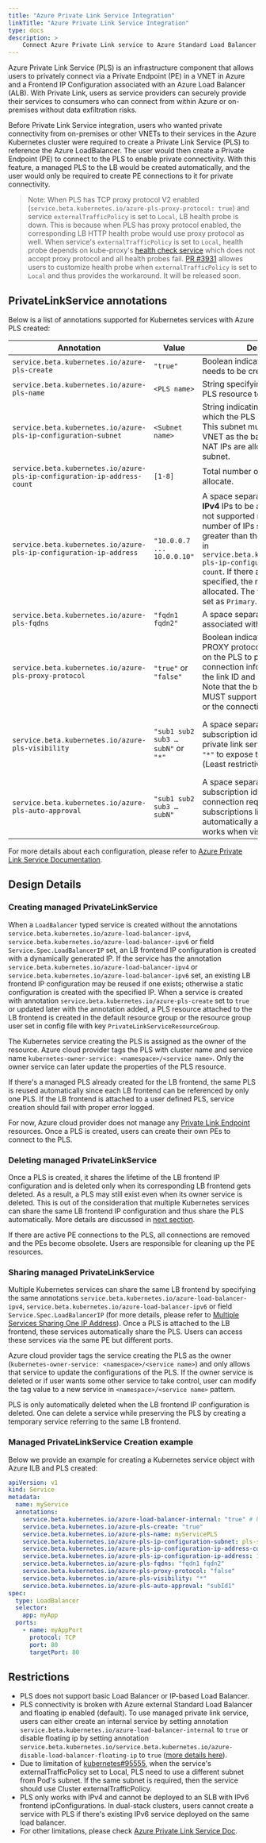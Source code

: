 ```yaml
---
title: "Azure Private Link Service Integration"
linkTitle: "Azure Private Link Service Integration"
type: docs
description: >
    Connect Azure Private Link service to Azure Standard Load Balancer.
---
```


Azure Private Link Service (PLS) is an infrastructure component that allows users to privately connect via a Private Endpoint (PE) in a VNET in Azure and a Frontend IP Configuration associated with an Azure Load Balancer (ALB). With Private Link, users as service providers can securely provide their services to consumers who can connect from within Azure or on-premises without data exfiltration risks.

Before Private Link Service integration, users who wanted private connectivity from on-premises or other VNETs to their services in the Azure Kubernetes cluster were required to create a Private Link Service (PLS) to reference the Azure LoadBalancer. The user would then create a Private Endpoint (PE) to connect to the PLS to enable private connectivity. With this feature, a managed PLS to the LB would be created automatically, and the user would only be required to create PE connections to it for private connectivity.

> Note: When PLS has TCP proxy protocol V2 enabled (`service.beta.kubernetes.io/azure-pls-proxy-protocol: true`) and service `externalTrafficPolicy` is set to `Local`, LB health probe is down. This is because when PLS has proxy protocol enabled, the corresponding LB HTTP health probe would use proxy protocol as well. When service's `externalTrafficPolicy` is set to `Local`, health probe depends on kube-proxy's [health check service](https://github.com/kubernetes/kubernetes/blob/15a1f9a39db95a7f83ce5463a328566411d99d51/pkg/proxy/healthcheck/service_health.go#L187) which does not accept proxy protocol and all health probes fail. [PR #3931](https://github.com/kubernetes-sigs/cloud-provider-azure/pull/3931) allowes users to customize health probe when `externalTrafficPolicy` is set to `Local` and thus provides the workaround. It will be released soon.

## PrivateLinkService annotations

Below is a list of annotations supported for Kubernetes services with Azure PLS created:

| Annotation | Value | Description | Required | Default |
| ------------------------------------------------------------------------ | ---------------------------------- | ------------------------------------------------------------ |------|------|
| `service.beta.kubernetes.io/azure-pls-create`                            | `"true"`                           | Boolean indicating whether a PLS needs to be created. | Required | |
| `service.beta.kubernetes.io/azure-pls-name`                              | `<PLS name>`                       | String specifying the name of the PLS resource to be created. | Optional | `"pls-<LB frontend config name>"` |
| `service.beta.kubernetes.io/azure-pls-ip-configuration-subnet`           |`<Subnet name>`                     | String indicating the subnet to which the PLS will be deployed. This subnet must exist in the same VNET as the backend pool. PLS NAT IPs are allocated within this subnet. | Optional | If `service.beta.kubernetes.io/azure-load-balancer-internal-subnet`, this ILB subnet is used. Otherwise, the default subnet from config file is used. |
| `service.beta.kubernetes.io/azure-pls-ip-configuration-ip-address-count` | `[1-8]`                            | Total number of private NAT IPs to allocate. | Optional | 1 |
| `service.beta.kubernetes.io/azure-pls-ip-configuration-ip-address`       | `"10.0.0.7 ... 10.0.0.10"`         | A space separated list of static **IPv4** IPs to be allocated. (IPv6 is not supported right now.) Total number of IPs should not be greater than the ip count specified in `service.beta.kubernetes.io/azure-pls-ip-configuration-ip-address-count`. If there are fewer IPs specified, the rest are dynamically allocated. The first IP in the list is set as `Primary`. |  Optional | All IPs are dynamically allocated. |
| `service.beta.kubernetes.io/azure-pls-fqdns`                             | `"fqdn1 fqdn2"`                    | A space separated list of fqdns associated with the PLS. | Optional | `[]` |
| `service.beta.kubernetes.io/azure-pls-proxy-protocol`                    | `"true"` or `"false"`              | Boolean indicating whether the TCP PROXY protocol should be enabled on the PLS to pass through connection information, including the link ID and source IP address. Note that the backend service MUST support the PROXY protocol or the connections will fail. | Optional | `false` |
| `service.beta.kubernetes.io/azure-pls-visibility`                        | `"sub1 sub2 sub3 … subN"` or `"*"` | A space separated list of Azure subscription ids for which the private link service is visible. Use `"*"` to expose the PLS to all subs (Least restrictive). | Optional | Empty list `[]` indicating role-based access control only: This private link service will only be available to individuals with role-based access control permissions within your directory. (Most restrictive) |
| `service.beta.kubernetes.io/azure-pls-auto-approval`                     | `"sub1 sub2 sub3 … subN"`          | A space separated list of Azure subscription ids. This allows PE connection requests from the subscriptions listed to the PLS to be automatically approved. This only works when visibility is set to "*". |  Optional | `[]` |

For more details about each configuration, please refer to [Azure Private Link Service Documentation](https://docs.microsoft.com/en-us/cli/azure/network/private-link-service?view=azure-cli-latest#az-network-private-link-service-create).


## Design Details

### Creating managed PrivateLinkService

When a `LoadBalancer` typed service is created without the annotations `service.beta.kubernetes.io/azure-load-balancer-ipv4`, `service.beta.kubernetes.io/azure-load-balancer-ipv6` or field `Service.Spec.LoadBalancerIP` set, an LB frontend IP configuration is created with a dynamically generated IP. If the service has the annotation `service.beta.kubernetes.io/azure-load-balancer-ipv4` or `service.beta.kubernetes.io/azure-load-balancer-ipv6` set, an existing LB frontend IP configuration may be reused if one exists; otherwise a static configuration is created with the specified IP. When a service is created with annotation `service.beta.kubernetes.io/azure-pls-create` set to `true` or updated later with the annotation added, a PLS resource attached to the LB frontend is created in the default resource group or the resource group user set in config file with key `PrivateLinkServiceResourceGroup`.

The Kubernetes service creating the PLS is assigned as the owner of the resource. Azure cloud provider tags the PLS with cluster name and service name `kubernetes-owner-service: <namespace>/<service name>`. Only the owner service can later update the properties of the PLS resource.

If there's a managed PLS already created for the LB frontend, the same PLS is reused automatically since each LB frontend can be referenced by only one PLS. If the LB frontend is attached to a user defined PLS, service creation should fail with proper error logged.

For now, Azure cloud provider does not manage any [Private Link Endpoint](https://docs.microsoft.com/en-us/azure/private-link/private-endpoint-overview) resources. Once a PLS is created, users can create their own PEs to connect to the PLS.

### Deleting managed PrivateLinkService

Once a PLS is created, it shares the lifetime of the LB frontend IP configuration and is deleted only when its corresponding LB frontend gets deleted. As a result, a PLS may still exist even when its owner service is deleted. This is out of the consideration that multiple Kubernetes services can share the same LB frontend IP configuration and thus share the PLS automatically. More details are discussed in [next section](#sharing-managed-privatelinkservice).

If there are active PE connections to the PLS, all connections are removed and the PEs become obsolete. Users are responsible for cleaning up the PE resources.

### Sharing managed PrivateLinkService

Multiple Kubernetes services can share the same LB frontend by specifying the same annotations `service.beta.kubernetes.io/azure-load-balancer-ipv4`, `service.beta.kubernetes.io/azure-load-balancer-ipv6` or field `Service.Spec.LoadBalancerIP` (for more details, please refer to [Multiple Services Sharing One IP Address](../shared-ip)). Once a PLS is attached to the LB frontend, these services automatically share the PLS. Users can access these services via the same PE but different ports.

Azure cloud provider tags the service creating the PLS as the owner (`kubernetes-owner-service: <namespace>/<service name>`) and only allows that service to update the configurations of the PLS. If the owner service is deleted or if user wants some other service to take control, user can modify the tag value to a new service in `<namespace>/<service name>` pattern.

PLS is only automatically deleted when the LB frontend IP configuration is deleted. One can delete a service while preserving the PLS by creating a temporary service referring to the same LB frontend.

### Managed PrivateLinkService Creation example

Below we provide an example for creating a Kubernetes service object with Azure ILB and PLS created:

```yaml
apiVersion: v1
kind: Service
metadata:
  name: myService
  annotations:
    service.beta.kubernetes.io/azure-load-balancer-internal: "true" # Use an internal LB with PLS
    service.beta.kubernetes.io/azure-pls-create: "true"
    service.beta.kubernetes.io/azure-pls-name: myServicePLS
    service.beta.kubernetes.io/azure-pls-ip-configuration-subnet: pls-subnet
    service.beta.kubernetes.io/azure-pls-ip-configuration-ip-address-count: "1"
    service.beta.kubernetes.io/azure-pls-ip-configuration-ip-address: 10.240.0.9 # Must be available in pls-subnet
    service.beta.kubernetes.io/azure-pls-fqdns: "fqdn1 fqdn2"
    service.beta.kubernetes.io/azure-pls-proxy-protocol: "false"
    service.beta.kubernetes.io/azure-pls-visibility: "*"
    service.beta.kubernetes.io/azure-pls-auto-approval: "subId1"
spec:
  type: LoadBalancer
  selector:
    app: myApp
  ports:
    - name: myAppPort
      protocol: TCP
      port: 80
      targetPort: 80
```
## Restrictions

* PLS does not support basic Load Balancer or IP-based Load Balancer.
* PLS connectivity is broken with Azure external Standard Load Balancer and floating ip enabled (default). To use managed private link service, users can either create an internal service by setting annotation `service.beta.kubernetes.io/azure-load-balancer-internal` to `true` or disable floating ip by setting annotation `service.beta.kubernetes.io/service.beta.kubernetes.io/azure-disable-load-balancer-floating-ip` to `true` ([more details here](../loadbalancer)).
* Due to limitation of [kubernetes#95555](https://github.com/kubernetes/kubernetes/issues/95555), when the service's externalTrafficPolicy set to Local, PLS need to use a different subnet from Pod's subnet. If the same subnet is required, then the service should use Cluster externalTrafficPolicy.
* PLS only works with IPv4 and cannot be deployed to an SLB with IPv6 frontend ipConfigurations. In dual-stack clusters, users cannot create a service with PLS if there's existing IPv6 service deployed on the same load balancer.
* For other limitations, please check [Azure Private Link Service Doc](https://learn.microsoft.com/en-us/azure/private-link/private-link-service-overview).
